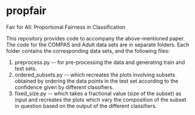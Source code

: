 # propfair
Fair for All: Proportional Fairness in Classification

This repository provides code to accompany the above-mentioned paper. The code for the COMPAS and Adult data sets are in separate folders. Each folder contains the corresponding data sets, and the following files:
1. preprocess.py -- for pre-processing the data and generating train and test sets.
2. ordered_subsets.py -- which recreates the plots involving subsets obtained by ordering the data points in the test set according to the confidence given by different classifiers.
3. fixed_size.py -- which takes a fractional value (size of the subset) as input and recreates the plots which vary the composition of the subset in question based on the output of the different classifiers.
